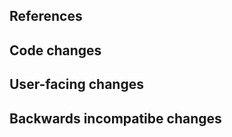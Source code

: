 <!-- Thanks for contributing to JupyterLab! Please fill out the following items to submit a pull request. -->

## References

<!-- Note here issue numbers this pull request addresses. -->

<!-- Note here any other pull requests that address this issue and how this pull request is different. -->

## Code changes

<!-- Describe here the code changes and how they address the issue. -->

## User-facing changes

<!-- Describe here any visual or user interaction changes and how they address the issue. -->

<!-- For user interface changes, include before/after screenshots here. -->

## Backwards incompatibe changes

<!-- Describe here any backwards-incompatible changes to JupyterLab public APIs. -->
